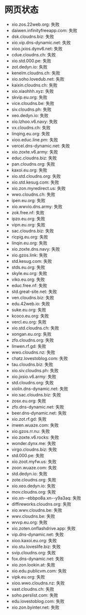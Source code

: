 # 网页状态
- xio.zos.22web.org: 失败
- daiwen.infinityfreeapp.com: 失败
- dsk.cloudns.biz: 失败
- xio.vip.dns-dynamic.net: 失败
- xioo.jxios.dynv6.net: 失败
- cdue.cloudns.ch: 失败
- xio.std.000.pe: 失败
- zot.dedyn.io: 失败
- kenelm.cloudns.ch: 失败
- xio.soho.lovedub.net: 失败
- kaixin.cloudns.ch: 失败
- xio.xiaohhh.xyz: 失败
- skvip.eu.org: 失败
- vice.cloudns.be: 失败
- siv.cloudns.ph: 失败
- xeo.dedyn.io: 失败
- xio.lzhoo.v6.navy: 失败
- vx.cloudns.ch: 失败
- linqing.eu.org: 失败
- xioo.educ.line.pm: 失败
- vercel.dns-dynamic.net: 失败
- xio.zoxte.v6.army: 失败
- educ.cloudns.biz: 失败
- pan.cloudns.org: 失败
- kaxoi.eu.org: 失败
- xio.std.cloudns.org: 失败
- xio.std.kesug.com: 失败
- xio.zon.myredirect.us: 失败
- wwo.cloudns.ch: 失败
- ipen.eu.org: 失败
- xio.wwvio.dns.army: 失败
- zok.free.nf: 失败
- ipzo.eu.org: 失败
- vipn.eu.org: 失败
- sac.cloudns.biz: 失败
- ricpig.eu.org: 失败
- linqin.eu.org: 失败
- xio.zoxte.dns.navy: 失败
- xio.gzos.link: 失败
- std.kesug.com: 失败
- stds.eu.org: 失败
- skyle.eu.org: 失败
- viko.eu.org: 失败
- educ.free.nf: 失败
- std.great-site.net: 失败
- ven.cloudns.biz: 失败
- edu.42web.io: 失败
- suke.eu.org: 失败
- kcoco.eu.org: 失败
- vercl.eu.org: 失败
- xio.std.cloudns.ch: 失败
- xongan.eu.org: 失败
- zfo.cloudns.org: 失败
- linwen.rf.gd: 失败
- wwo.cloudns.nz: 失败
- chatz.lovestoblog.com: 失败
- tau.cloudns.biz: 失败
- xio.siv.cloudns.ph: 失败
- xio.jxsio.v6.army: 失败
- std.cloudns.org: 失败
- xiolin.dns-dynamic.net: 失败
- xio.sac.cloudns.biz: 失败
- zosx.eu.org: 失败
- zfo.dns-dynamic.net: 失败
- beer.dns-dynamic.net: 失败
- xio.zot.rf.gd: 失败
- inwen.wuaze.com: 失败
- xio.gzos.rr.nu: 失败
- xio.zoxte.v6.rocks: 失败
- wonder.dynx.me: 失败
- virgo.cloudns.biz: 失败
- std.000.pe: 失败
- xio.zoot.myfw.us: 失败
- zoon.wuaze.com: 失败
- std.dedyn.io: 失败
- zote.cloudns.org: 失败
- xio.xeo.dedyn.io: 失败
- mov.cloudns.org: 失败
- xio.xn--ebbpo8a.xn--y9a3aq: 失败
- diffireworks.cloudns.org: 失败
- xio.wwv.cloudns.be: 失败
- wwv.cloudns.be: 失败
- wvvp.eu.org: 失败
- xio.zoten.onflashdrive.app: 失败
- vip.dns-dynamic.net: 失败
- xioo.kaxoi.eu.org: 失败
- xio.stu.loveslife.biz: 失败
- svip.cloudns.org: 失败
- fox.dns-dynamic.net: 失败
- xio.zon.lookin.at: 失败
- xio.edu.publicvm.com: 失败
- vipk.eu.org: 失败
- xioo.wwo.cloudns.nz: 失败
- vast.cloudns.ch: 失败
- soho.perslist.com: 失败
- edu.lovestoblog.com: 失败
- xio.zon.byinter.net: 失败
